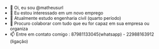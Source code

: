 - 👋 Oi, eu sou @matheusurl
- 👀 Eu estou interessado em um novo emprego
- 🌱 Atualmente estudo engenharia civil  (quarto período)
- 💞️ Procuro colaborar com tudo que eu for capaz em sua empresa ou organiza 
- 📫 Entre em contato comigo : 87981133045(whatsapp) - 22988163912 (ligação)

<!---
matheusurl/matheusurl is a ✨ special ✨ repository because its `README.md` (this file) appears on your GitHub profile.
You can click the Preview link to take a look at your changes.
--->
